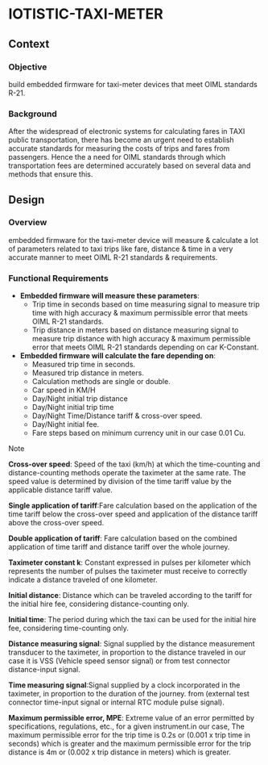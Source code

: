 # IOTISTIC-TAXI-METER
## Context

### Objective
build embedded firmware for taxi-meter devices that meet OIML standards R-21.

### Background
After the widespread of electronic systems for calculating fares in TAXI public transportation, there has become an urgent need to establish accurate standards for measuring the costs of trips and fares from passengers. Hence the a need for OIML standards through which transportation fees are determined accurately based on several data and methods that ensure this.

## Design
### Overview
embedded firmware for the taxi-meter device will measure & calculate a lot of parameters related to taxi trips like fare, distance & time in a very accurate manner to meet OIML R-21 standards & requirements.

### Functional Requirements
+ **Embedded firmware will measure these parameters**:
  - Trip time in seconds based on time measuring signal to measure trip time with high accuracy & maximum permissible error that meets OIML R-21 standards.
  - Trip distance in meters based on distance measuring signal to measure trip distance with high accuracy & maximum permissible error that meets OIML R-21 standards depending on car K-Constant.
+ **Embedded firmware will calculate the fare depending on**:
  - Measured trip time in seconds.
  - Measured trip distance in meters.
  - Calculation methods are single or double.
  - Car speed in KM/H
  - Day/Night initial trip distance
  - Day/Night initial trip time
  - Day/Night Time/Distance tariff & cross-over speed.
  - Day/Night initial fee.
  - Fare steps based on minimum currency unit in our case 0.01 Cu.
 
> [!NOTE]
> **Cross-over speed**: Speed of the taxi (km/h) at which the time-counting and distance-counting methods operate the taximeter at the same rate. The speed value is determined by division of the time tariff value by the applicable distance tariff value.
> 
> **Single application of tariff**:Fare calculation based on the application of the time tariff below the cross-over speed and application of the distance tariff above the cross-over speed.
> 
> **Double application of tariff**: Fare calculation based on the combined application of time tariff and distance tariff over the whole journey.
>
> **Taximeter constant k**: Constant expressed in pulses per kilometer which represents the number of pulses the taximeter must receive to correctly indicate a distance traveled of one kilometer.
>
> **Initial distance**: Distance which can be traveled according to the tariff for the initial hire fee, considering distance-counting only.
>
> **Initial time**: The period during which the taxi can be used for the initial hire fee, considering time-counting only.
>
> **Distance measuring signal**: Signal supplied by the distance measurement transducer to the taximeter, in proportion to the distance traveled in our case it is VSS (Vehicle speed sensor signal) or from test connector distance-input signal.
>
> **Time measuring signal**:Signal supplied by a clock incorporated in the taximeter, in proportion to the duration of the journey. from (external test connector time-input signal or internal RTC module pulse signal).
>
> **Maximum permissible error, MPE**: Extreme value of an error permitted by specifications, regulations, etc., for a given instrument.in our case, The maximum permissible error for the trip time  is 0.2s or (0.001 x trip time in seconds) which is greater and the maximum permissible error for the trip distance is 4m or (0.002 x trip distance in meters) which is greater.


